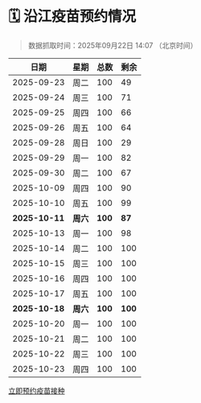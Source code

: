 # 🗓️ 沿江疫苗预约情况

> 数据抓取时间：2025年09月22日 14:07 （北京时间）

| 日期 | 星期 | 总数 | 剩余 |
|------|------|------|------|
| 2025-09-23 | 周二 | 100 | 49 |
| 2025-09-24 | 周三 | 100 | 71 |
| 2025-09-25 | 周四 | 100 | 66 |
| 2025-09-26 | 周五 | 100 | 64 |
| 2025-09-28 | 周日 | 100 | 29 |
| 2025-09-29 | 周一 | 100 | 82 |
| 2025-09-30 | 周二 | 100 | 67 |
| 2025-10-09 | 周四 | 100 | 90 |
| 2025-10-10 | 周五 | 100 | 99 |
| **2025-10-11** | **周六** | **100** | **87** |
| 2025-10-13 | 周一 | 100 | 98 |
| 2025-10-14 | 周二 | 100 | 100 |
| 2025-10-15 | 周三 | 100 | 100 |
| 2025-10-16 | 周四 | 100 | 100 |
| 2025-10-17 | 周五 | 100 | 100 |
| **2025-10-18** | **周六** | **100** | **100** |
| 2025-10-20 | 周一 | 100 | 100 |
| 2025-10-21 | 周二 | 100 | 100 |
| 2025-10-22 | 周三 | 100 | 100 |
| 2025-10-23 | 周四 | 100 | 100 |


<div class="button-container">
<a class="btn" href="http://yfzweb.ishequ.net/#/login" target="_blank">立即预约疫苗接种</a>
</div>
